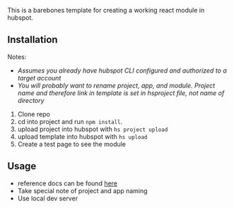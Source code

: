 This is a barebones template for creating a working react module in hubspot.

## Installation

Notes:

- _Assumes you already have hubspot CLI configured and authorized to a target account_
- _You will probably want to rename project, app, and module. Project name and therefore link in template is set in hsproject file, not name of directory_

1. Clone repo
2. cd into project and run `npm install`.
3. upload project into hubspot with `hs project upload`
4. upload template into hubspot with `hs upload`
5. Create a test page to see the module

## Usage

- reference docs can be found [here](https://github.hubspot.com/cms-react/reference/project-structure.html)
- Take special note of project and app naming
- Use local dev server
